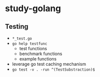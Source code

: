 # study-golang



## Testing

- `*_test.go`
- `go help testfunc`
  - test functions
  - benchmark functions
  - example functions
- leverage go test caching mechanism
- `go test -v . -run ^(TestSubstraction)$`